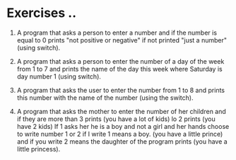 # Exercises ..

1. A program that asks a person to enter a number and if the number is equal to 0 prints "not positive or negative" if not printed "just a number" (using switch).

2. A program that asks a person to enter the number of a day of the week from 1 to 7 and prints the name of the day this week where Saturday is day number 1 (using switch).

3. A program that asks the user to enter the number from 1 to 8 and prints this number with the name of the number (using the switch).

4. A program that asks the mother to enter the number of her children and if they are more than 3 prints (you have a lot of kids) lo 2 prints (you have 2 kids) If 1 asks her he is a boy and not a girl and her hands choose to write number 1 or 2 if I write 1 means a boy. (you have a little prince) and if you write 2 means the daughter of the program prints (you have a little princess).
